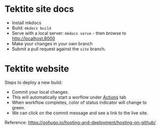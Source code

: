 # Tektite site docs

* Install mkdocs
* Build: `mkdocs build`
* Serve with a local server: `mkdocs serve` - then browse to [http://localhost:8000](http://localhost:8000)
* Make your changes in your own branch
* Submit a pull request against the `site` branch.

# Tektite website

Steps to deploy a new build:
- Commit your local changes.
- This will automatically start a worflow under [Actions](https://github.com/vchandela/tektite-website/actions) tab
- When workflow completes, color of status indicator will change to green.
- We can click on the commit message and see a link to the live site.

Reference: https://gohugo.io/hosting-and-deployment/hosting-on-github/